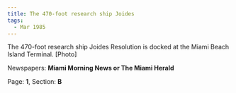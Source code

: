 ```yaml
---  
title: The 470-foot research ship Joides  
tags:  
  - Mar 1985  
---  
```

  
The 470-foot research ship Joides Resolution is docked at the Miami Beach Island Terminal. [Photo]  
  
Newspapers: **Miami Morning News or The Miami Herald**  
  
Page: **1**, Section: **B** 
